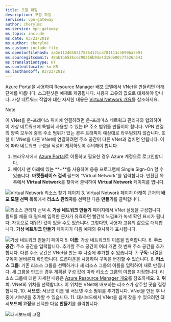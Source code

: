 ```yaml
---
title: 포함 파일
description: 포함 파일
services: vpn-gateway
author: cherylmc
ms.service: vpn-gateway
ms.topic: include
ms.date: 03/21/2018
ms.author: cherylmc
ms.custom: include file
ms.openlocfilehash: aa2e11246502175364121ca701113c36906a5e91
ms.sourcegitcommit: 48ab1b6526ce290316b9da4d18de00c77526a541
ms.translationtype: HT
ms.contentlocale: ko-KR
ms.lasthandoff: 03/23/2018
---
```

Azure Portal을 사용하여 Resource Manager 배포 모델에서 VNet을 만들려면 아래 단계를 따릅니다. 스크린샷은 예제로 제공됩니다. 사용자 고유의 값으로 대체해야 합니다. 가상 네트워크 작업에 대한 자세한 내용은 [Virtual Network 개요](../articles/virtual-network/virtual-networks-overview.md)를 참조하세요.

>[!NOTE]
>이 VNet을 온-프레미스 위치에 연결하려면 온-프레미스 네트워크 관리자와 협의하여 이 가상 네트워크에 특별히 사용할 수 있는 IP 주소 범위를 만들어야 합니다. VPN 연결의 양쪽 모두에 중복 주소 범위가 있는 경우 트래픽이 예상대로 라우팅되지 않습니다. 또한 이 VNet을 다른 VNet에 연결하려면 주소 공간이 다른 VNet과 겹치면 안됩니다. 이에 따라 네트워크 구성을 적절히 계획하도록 주의해야 합니다.
>
>

1. 브라우저에서 [Azure Portal](http://portal.azure.com)로 이동하고 필요한 경우 Azure 계정으로 로그인합니다.
2. 페이지 맨 아래에 있는 **+**를 사용하여 응용 프로그램에 Single Sign-On 할 수 있습니다. **마켓플레이스 검색** 필드에 "Virtual Network"를 입력합니다. 반환된 목록에서 **Virtual Network**를 찾아서 클릭하여 **Virtual Network** 페이지를 엽니다.

  ![Virtual Network 리소스 찾기 페이지](./media/vpn-gateway-basic-vnet-rm-portal-include/newvnetportal700.png "가상 네트워크 리소스 찾기 페이지")
3. Virtual Network 페이지 아래쪽 근처의 **배포 모델 선택** 목록에서 **리소스 관리자**를 선택한 다음 **만들기**를 클릭합니다.

  ![리소스 관리자 선택](./media/vpn-gateway-basic-vnet-rm-portal-include/resourcemanager250.png "리소스 관리자 선택")
4. **가상 네트워크 만들기** 페이지에서 VNet 설정을 구성합니다. 필드를 채울 때 필드에 입력한 문자가 유효하면 빨간색 느낌표가 녹색 확인 표시가 됩니다. 자동으로 채워진 값이 있을 수도 있습니다. 그렇다면, 사용자 고유의 값으로 대체합니다. **가상 네트워크 만들기** 페이지가 다음 예제와 유사하게 표시됩니다.

  ![가상 네트워크 만들기 페이지](./media/vpn-gateway-basic-vnet-rm-portal-include/vnet.png "가상 네트워크 만들기 페이지")
5. **이름**: 가상 네트워크의 이름을 입력합니다.
6. **주소 공간**: 주소 공간을 입력합니다. 추가할 주소 공간이 여러 개면 첫 번째 주소 공간을 추가합니다. 다른 주소 공간은 VNet을 만든 후 나중에 추가할 수 있습니다.
7. **구독**: 나열된 구독이 올바른지 확인합니다. 드롭다운을 사용하여 구독을 변경할 수 있습니다.
8. **리소스 그룹**: 기존 리소스 그룹을 선택하거나 새 리소스 그룹의 이름을 입력하여 새로 만듭니다. 새 그룹을 만드는 경우 계획된 구성 값에 따라 리소스 그룹의 이름을 지정합니다. 리소스 그룹에 대한 자세한 내용은 [Azure Resource Manager 개요](../articles/azure-resource-manager/resource-group-overview.md#resource-groups)를 참조하세요.
9. **위치**: VNet의 위치를 선택합니다. 이 위치는 VNet에 배포하는 리소스가 상주할 곳을 결정합니다.
10. **서브넷**: 서브넷 이름 및 서브넷 주소 범위를 추가합니다. VNet을 만든 후 나중에 서브넷을 추가할 수 있습니다.
11. 대시보드에서 VNet을 쉽게 찾을 수 있으려면 **대시보드에 고정**을 선택한 다음 **만들기**를 클릭합니다.

  ![대시보드에 고정](./media/vpn-gateway-basic-vnet-rm-portal-include/pintodashboard150.png "대시보드에 고정")